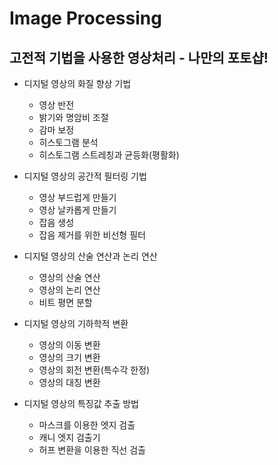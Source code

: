 # Image Processing

## 고전적 기법을 사용한 영상처리 - 나만의 포토샵!

- 디지털 영상의 화질 향상 기법
  - 영상 반전
  - 밝기와 명암비 조절
  - 감마 보정
  - 히스토그램 분석
  - 히스토그램 스트레칭과 균등화(평활화)
 
    
- 디지털 영상의 공간적 필터링 기법
  - 영상 부드럽게 만들기
  - 영상 날카롭게 만들기
  - 잡음 생성
  - 잡음 제거를 위한 비선형 필터
 
    
- 디지털 영상의 산술 연산과 논리 연산
  - 영상의 산술 연산
  - 영상의 논리 연산
  - 비트 평면 분할
 
    
- 디지털 영상의 기하학적 변환
  - 영상의 이동 변환
  - 영상의 크기 변환
  - 영상의 회전 변환(특수각 한정)
  - 영상의 대칭 변환
 
    
- 디지털 영상의 특징값 추출 방법
  - 마스크를 이용한 엣지 검출
  - 캐니 엣지 검출기
  - 허프 변환을 이용한 직선 검출
